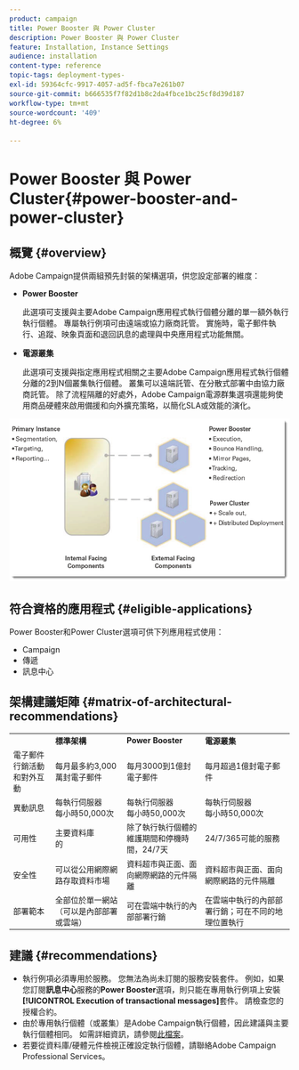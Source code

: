 ```yaml
---
product: campaign
title: Power Booster 與 Power Cluster
description: Power Booster 與 Power Cluster
feature: Installation, Instance Settings
audience: installation
content-type: reference
topic-tags: deployment-types-
exl-id: 59364cfc-9917-4057-ad5f-fbca7e261b07
source-git-commit: b666535f7f82d1b8c2da4fbce1bc25cf8d39d187
workflow-type: tm+mt
source-wordcount: '409'
ht-degree: 6%

---
```


# Power Booster 與 Power Cluster{#power-booster-and-power-cluster}



## 概覽 {#overview}

Adobe Campaign提供兩組預先封裝的架構選項，供您設定部署的維度：

* **Power Booster**

  此選項可支援與主要Adobe Campaign應用程式執行個體分離的單一額外執行執行個體。 專屬執行例項可由遠端或協力廠商託管。 實施時，電子郵件執行、追蹤、映象頁面和退回訊息的處理與中央應用程式功能無關。

* **電源叢集**

  此選項可支援與指定應用程式相關之主要Adobe Campaign應用程式執行個體分離的2到N個叢集執行個體。 叢集可以遠端託管、在分散式部署中由協力廠商託管。 除了流程隔離的好處外，Adobe Campaign電源群集選項還能夠使用商品硬體來啟用備援和向外擴充策略，以簡化SLA或效能的演化。

![](assets/architectural_options_diagram.png)

## 符合資格的應用程式 {#eligible-applications}

Power Booster和Power Cluster選項可供下列應用程式使用：

* Campaign
* 傳遞
* 訊息中心

## 架構建議矩陣 {#matrix-of-architectural-recommendations}

<table> 
 <tbody> 
  <tr> 
   <td> </td> 
   <td> <strong>標準架構</strong><br /> </td> 
   <td> <strong>Power Booster</strong><br /> </td> 
   <td> <strong>電源叢集</strong><br /> </td> 
  </tr> 
  <tr> 
   <td> 電子郵件行銷活動和對外互動<br /> </td> 
   <td> 每月最多約3,000萬封電子郵件<br /> </td> 
   <td> 每月3000到1億封電子郵件<br /> </td> 
   <td> 每月超過1億封電子郵件<br /> </td> 
  </tr> 
  <tr> 
   <td> 異動訊息<br /> </td> 
   <td> 每執行伺服器<br />每小時50,000次 </td> 
   <td> 每執行伺服器<br />每小時50,000次 </td> 
   <td> 每執行伺服器<br />每小時50,000次 </td> 
  </tr> 
  <tr> 
   <td> 可用性<br /> </td> 
   <td> 主要資料庫<br />的 </td> 
   <td> 除了執行執行個體的維護期間和停機時間，24/7天<br /> </td> 
   <td> 24/7/365可能的服務<br /> </td> 
  </tr> 
  <tr> 
   <td> 安全性<br /> </td> 
   <td> 可以從公用網際網路存取資料市場<br /> </td> 
   <td> 資料超市與正面、面向網際網路的元件隔離<br /> </td> 
   <td> 資料超市與正面、面向網際網路的元件隔離<br /> </td> 
  </tr> 
  <tr> 
   <td> 部署範本<br /> </td> 
   <td> 全部位於單一網站（可以是內部部署或雲端）<br /> </td> 
   <td> 可在雲端中執行的內部部署行銷<br /> </td> 
   <td> 在雲端中執行的內部部署行銷；可在不同的地理位置執行<br /> </td> 
  </tr> 
 </tbody> 
</table>

## 建議 {#recommendations}

* 執行例項必須專用於服務。 您無法為尚未訂閱的服務安裝套件。 例如，如果您訂閱&#x200B;**訊息中心**&#x200B;服務的&#x200B;**Power Booster**&#x200B;選項，則只能在專用執行例項上安裝&#x200B;**[!UICONTROL Execution of transactional messages]**&#x200B;套件。 請檢查您的授權合約。
* 由於專用執行個體（或叢集）是Adobe Campaign執行個體，因此建議與主要執行個體相同。 如需詳細資訊，請參閱[此檔案](../../production/using/foreword.md)。
* 若要從資料庫/硬體元件檢視正確設定執行個體，請聯絡Adobe Campaign Professional Services。
